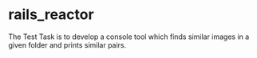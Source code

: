 # rails_reactor
The Test Task is to develop a console tool which finds similar images in a given folder and prints similar pairs.

